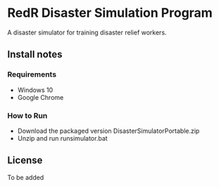 # RedR Disaster Simulation Program

A disaster simulator for training disaster relief workers.

## Install notes

### Requirements

- Windows 10
- Google Chrome

### How to Run

- Download the packaged version DisasterSimulatorPortable.zip
- Unzip and run runsimulator.bat

## License

To be added

#
